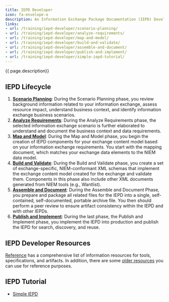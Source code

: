 ```yaml
---
title: IEPD Developer
icon: fa-envelope-o
description: An Information Exchange Package Documentation (IEPD) Developer designs, builds and validates the components (artifacts) of an Information Exchange Package (IEP). Theprocess consists of a six-phase lifecycle.
links:
- url: /training/iepd-developer/scenario-planning/
- url: /training/iepd-developer/analyze-requirements/
- url: /training/iepd-developer/map-and-model/
- url: /training/iepd-developer/build-and-validate/
- url: /training/iepd-developer/assemble-and-document/
- url: /training/iepd-developer/publish-and-implement/
- url: /training/iepd-developer/simple-iepd-tutorial/
---
```


{{ page.description}}

## IEPD Lifecycle

1. **[Scenario Planning](scenario-planning/ "Scenario Planning")**: During the Scenario Planning phase, you review background information related to your information exchange, assess resource impact, understand business context, and identify information exchange business scenarios.
2. **[Analyze Requirements](analyze-requirements/ "Analyze Requirements")**: During the Analyze Requirements phase, the selected information exchange scenario is further elaborated to understand and document the business context and data requirements.
3. **[Map and Model](map-and-model/ "Map and Model")**: During the Map and Model phase, you begin the creation of IEPD components for your exchange content model based on your information exchange requirements.  You start with the mapping document, which matches your exchange data elements to the NIEM data model.
4. **[Build and Validate](build-and-validate/ "Build and Validate")**: During the Build and Validate phase, you create a set of exchange-specific, NIEM-conformant XML schemas that implement the exchange content model created for the exchange and validate them. Components in this phase also include other XML documents generated from NIEM tools (e.g., Wantlist).
5. **[Assemble and Document](assemble-and-document/ "Assemble and Document")**: During the Assemble and Document Phase, you prepare and package all related files for the IEPD into a single, self‐contained, self-documented, portable archive file. You then should perform a peer review to ensure artifact consistency within the IEPD and with other IEPDs.
6. **[Publish and Implement](publish-and-implement/ "Publish and Implement")**: During the last phase, the Publish and Implement phase, you implement the IEPD into production and publish the IEPD for search, discovery, and reuse.

## IEPD Developer Resources

[Reference](/reference/) has a comprehensive list of information resources for tools, specifications, and artifacts. In addition, there are some [older resources](https://www.niem.gov/techhub/iepd-resources) you can use for reference purposes.

## IEPD Tutorial

- [Simple IEPD](/training/iepd-developer/simple-iepd-tutorial)
